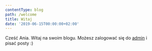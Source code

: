 ```yaml
---
contentType: blog
path: /welcome
title: Witaj
date: '2019-06-15T00:00:00+02:00'
---
```

Cześć Ania. Witaj na swoim blogu. Możesz zalogować się do [admin](https://www.mojamatylda.pl/admin/) i pisać posty :)
